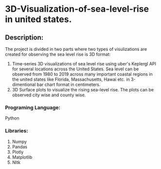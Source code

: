 # 3D-Visualization-of-sea-level-rise in united states.

## Description: 
The project is divided in two parts where two types of visulizations are created for observing the sea level rise is 3D format:
1. Time-series 3D visualizations of sea level rise using uber's Keplergl API for several locations across the United States. Sea level can be observed from 1980 to 2019 across many important coastal regions in the united states like Florida, Massachusetts, Hawai etc. in 3-dimentional bar chart format in centimeters. 
2. 3D Surface plots to visualize the rising sea-level rise. The plots can be observed city wise and county wise.

### Programing Language: 
Python

### Libraries:
1. Numpy
2. Pandas
3. Plotly
4. Matplotlib
5. Nltk
